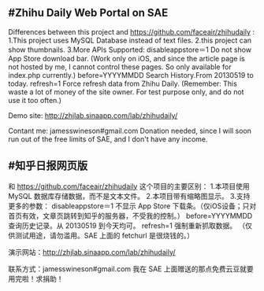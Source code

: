 #Zhihu Daily Web Portal on SAE
-----------------------------------

Differences between this project and https://github.com/faceair/zhihudaily :
1.This project uses MySQL Database instead of text files.
2.this project can show thumbnails.
3.More APIs Supported:
disableappstore＝1 Do not show App Store download bar. (Work only on iOS, and since the article page is not hosted by me, I cannot control these pages. So only available for index.php currently.)
before=YYYYMMDD Search History.From 20130519 to today.
refresh=1 Force refresh data from Zhihu Daily. (Remember: This waste a lot of money of the site owner. For test purpose only, and do not use it too often.)

Demo site: http://zhjlab.sinaapp.com/lab/zhihudaily/

Contant me: jamesswineson#gmail.com
Donation needed, since I will soon run out of the free limits of SAE, and I don't have any income.

#知乎日报网页版
-----------------------------------

和 https://github.com/faceair/zhihudaily 这个项目的主要区别：
1.本项目使用 MySQL 数据库存储数据，而不是文本文件。
2.本项目带有缩略图显示。
3.支持更多的参数：
disableappstore＝1 不显示 App Store 下载条。（仅iOS设备；只对首页有效，文章页跳转到知乎的服务器，不受我的控制。）
before=YYYYMMDD 查询历史记录。从 20130519 到今天均可。
refresh=1 强制重新抓取数据。 （仅供测试用途，请勿滥用。SAE 上面的 fetchurl 是很烧钱的。）

演示网站：http://zhjlab.sinaapp.com/lab/zhihudaily/

联系方式：jamesswineson#gmail.com
我在 SAE 上面赠送的那点免费云豆就要用完啦！求捐助！